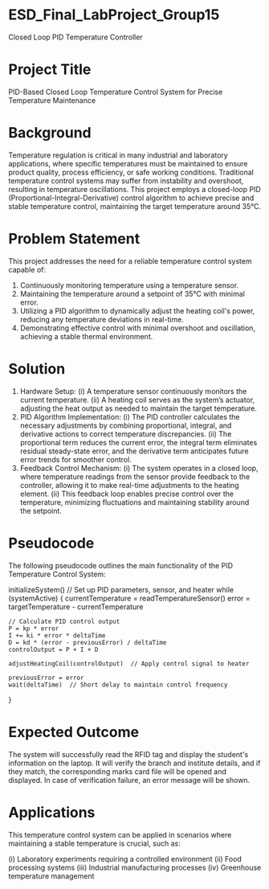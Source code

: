 # ESD_Final_LabProject_Group15
Closed Loop PID Temperature Controller

# Project Title 
PID-Based Closed Loop Temperature Control System for Precise Temperature Maintenance

# Background 
Temperature regulation is critical in many industrial and laboratory applications, where specific temperatures must be maintained to ensure product quality, process efficiency, or safe working conditions.
Traditional temperature control systems may suffer from instability and overshoot, resulting in temperature oscillations. This project employs a closed-loop PID (Proportional-Integral-Derivative) control 
algorithm to achieve precise and stable temperature control, maintaining the target temperature around 35°C.

# Problem Statement 
This project addresses the need for a reliable temperature control system capable of:

1. Continuously monitoring temperature using a temperature sensor.
2. Maintaining the temperature around a setpoint of 35°C with minimal error.
3. Utilizing a PID algorithm to dynamically adjust the heating coil's power, reducing any temperature deviations in real-time.
4. Demonstrating effective control with minimal overshoot and oscillation, achieving a stable thermal environment.

# Solution
1. Hardware Setup:
   (i) A temperature sensor continuously monitors the current temperature.
   (ii) A heating coil serves as the system’s actuator, adjusting the heat output as needed to maintain the target temperature.
2. PID Algorithm Implementation:
   (i) The PID controller calculates the necessary adjustments by combining proportional, integral, and derivative actions to correct temperature discrepancies.
   (ii) The proportional term reduces the current error, the integral term eliminates residual steady-state error, and the derivative term anticipates future error trends for smoother control.
3. Feedback Control Mechanism:
   (i) The system operates in a closed loop, where temperature readings from the sensor provide feedback to the controller, allowing it to make real-time adjustments to the heating element.
   (ii) This feedback loop enables precise control over the temperature, minimizing fluctuations and maintaining stability around the setpoint.


# Pseudocode

The following pseudocode outlines the main functionality of the PID Temperature Control System:

initializeSystem()  // Set up PID parameters, sensor, and heater
while (systemActive) {
    currentTemperature = readTemperatureSensor()
    error = targetTemperature - currentTemperature

    // Calculate PID control output
    P = kp * error
    I += ki * error * deltaTime
    D = kd * (error - previousError) / deltaTime
    controlOutput = P + I + D

    adjustHeatingCoil(controlOutput)  // Apply control signal to heater

    previousError = error
    wait(deltaTime)  // Short delay to maintain control frequency
}


# Expected Outcome

The system will successfully read the RFID tag and display the student's information on the laptop.
It will verify the branch and institute details, and if they match, the corresponding marks card file will be opened and displayed.
In case of verification failure, an error message will be shown.

# Applications

This temperature control system can be applied in scenarios where maintaining a stable temperature is crucial, such as:

   (i) Laboratory experiments requiring a controlled environment
   (ii) Food processing systems
   (iii) Industrial manufacturing processes
   (iv) Greenhouse temperature management
